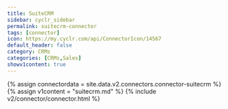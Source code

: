 ```yaml
---
title: SuiteCRM
sidebar: cyclr_sidebar
permalink: suitecrm-connector
tags: [connector]
icon: https://my.cyclr.com/api/ConnectorIcon/14567
default_header: false
category: CRMs
categories: [CRMs,Sales]
showv1content: true
---
```

{% assign connectordata = site.data.v2.connectors.connector-suitecrm %}
{% assign v1content = "suitecrm.md" %}
{% include v2/connector/connector.html %}	